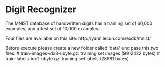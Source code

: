 # Digit Recognizer
 <p>
The MNIST database of handwritten digits has a training set of 60,000 examples, and a test set of 10,000 examples.
  <p>
Four files are available on this site: http://yann.lecun.com/exdb/mnist/ 
  <p>
Before execute please create a new folder called 'data' and pase this two files:
  # train-images-idx3-ubyte.gz:  training set images (9912422 bytes)
  # train-labels-idx1-ubyte.gz:  training set labels (28881 bytes)
